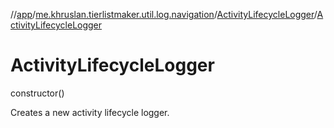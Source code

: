 //[app](../../../index.md)/[me.khruslan.tierlistmaker.util.log.navigation](../index.md)/[ActivityLifecycleLogger](index.md)/[ActivityLifecycleLogger](-activity-lifecycle-logger.md)

# ActivityLifecycleLogger

constructor()

Creates a new activity lifecycle logger.
